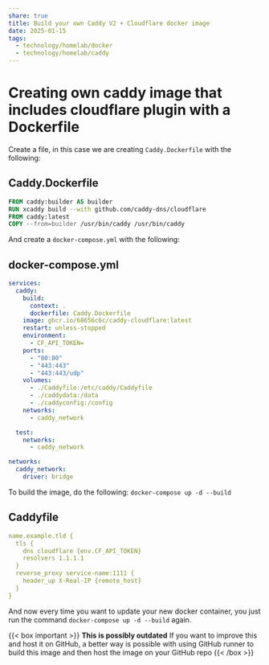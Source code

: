 ```yaml
---
share: true
title: Build your own Caddy V2 + Cloudflare docker image
date: 2025-01-15
tags:
  - technology/homelab/docker
  - technology/homelab/caddy
---
```

# Creating own caddy image that includes cloudflare plugin with a Dockerfile

Create a file, in this case we are creating `Caddy.Dockerfile` with the following:

## Caddy.Dockerfile
```dockerfile
FROM caddy:builder AS builder
RUN xcaddy build --with github.com/caddy-dns/cloudflare
FROM caddy:latest
COPY --from=builder /usr/bin/caddy /usr/bin/caddy
```

And create a `docker-compose.yml` with the following:

## docker-compose.yml
```yaml
services:
  caddy:
	build:
	  context: .
	  dockerfile: Caddy.Dockerfile
    image: ghcr.io/68656c6c/caddy-cloudflare:latest
    restart: unless-stopped
    environment:
      - CF_API_TOKEN=
    ports:
      - "80:80"
      - "443:443"
      - "443:443/udp"
    volumes:
      - ./Caddyfile:/etc/caddy/Caddyfile
      - ./caddydata:/data
      - ./caddyconfig:/config
    networks:
      - caddy_network

  test:
    networks:
      - caddy_network

networks:
  caddy_network:
    driver: bridge
```

To build the image, do the following: `docker-compose up -d --build`

## Caddyfile
```yaml
name.example.tld {
  tls {
    dns cloudflare {env.CF_API_TOKEN}
    resolvers 1.1.1.1
  }
  reverse_proxy service-name:1111 {
    header_up X-Real-IP {remote_host}
  }
}
```

And now every time you want to update your new docker container, you just run the command `docker-compose up -d --build` again.

{{< box important >}}
**This is possibly outdated**
If you want to improve this and host it on GitHub, a better way is possible with using GitHub runner to build this image and then host the image on your GitHub repo
{{< /box >}}